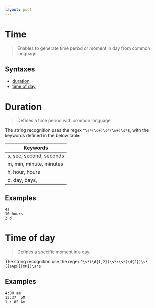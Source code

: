 ```yaml
---
layout: post
---
```


Time
====

> Enables to generate time period or moment in day from common language.

Syntaxes
--------

- [duration](#duration)
- [time of day](#time-of-day)

Duration
========

> Defines a time period with common language.

The string recognition uses the regex `^\s*(\d+)\s*(\w+)\s*$`,
with the keywords defined in the below table:

| Keywords  	| 
| ------------- |
| s, sec, second, seconds   |
| m, min, minute, minutes   |
| h, hour, hours  			|
| d, day, days,  			|

Examples
--------

	4s
	10 hours
	2 d

Time of day
===========

> Defines a specific moment in a day.

The string recognition use the regex `^\s*(\d{1,2})\s*:\s*(\d{2})\s*([aApP][mM])\s*$`

Examples
--------

	4:00 am
	13:37  pM
	1 : 02 Am

